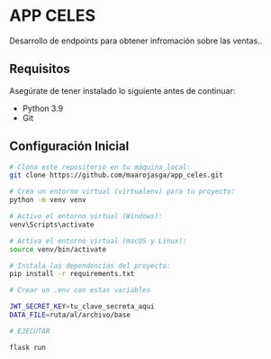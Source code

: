 # APP CELES

Desarrollo de endpoints para obtener infromación sobre las ventas..

## Requisitos

Asegúrate de tener instalado lo siguiente antes de continuar:

- Python 3.9
- Git

## Configuración Inicial

```bash
# Clona este repositorio en tu máquina local:
git clone https://github.com/maarojasga/app_celes.git

# Crea un entorno virtual (virtualenv) para tu proyecto:
python -m venv venv

# Activa el entorno virtual (Windows):
venv\Scripts\activate

# Activa el entorno virtual (macOS y Linux):
source venv/bin/activate

# Instala las dependencias del proyecto:
pip install -r requirements.txt

# Crear un .env con estas variables

JWT_SECRET_KEY=tu_clave_secreta_aqui
DATA_FILE=ruta/al/archivo/base

# EJECUTAR

flask run

```
